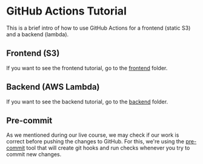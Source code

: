 # GitHub Actions Tutorial

This is a brief intro of how to use GitHub Actions for a frontend (static S3) and a backend (lambda).

## Frontend (S3)

If you want to see the frontend tutorial, go to the [frontend](frontend/) folder.

## Backend (AWS Lambda)

If you want to see the backend tutorial, go to the [backend](backend/) folder.

## Pre-commit

As we mentioned during our live course, we may check if our work is correct before pushing the changes to GitHub. For this, we're using the [pre-commit](https://pre-commit.com/) tool that will create git hooks and run checks whenever you try to commit new changes.

